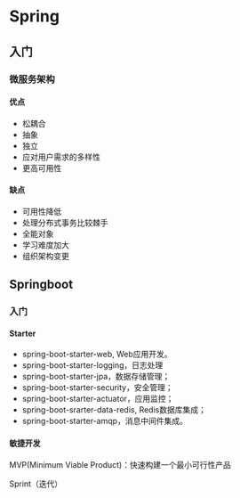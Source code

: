 # Spring

## 入门

### 微服务架构

#### 优点

- 松耦合
- 抽象
- 独立
- 应对用户需求的多样性
- 更高可用性



#### 缺点

- 可用性降低
- 处理分布式事务比较棘手
- 全能对象
- 学习难度加大
- 组织架构变更



## Springboot 

### 入门

#### Starter

- spring-boot-starter-web, Web应用开发。
- spring-boot-starter-logging，日志处理
- spring-boot-starter-jpa，数据存储管理；
- spring-boot-starter-security，安全管理；
- spring-boot-starter-actuator，应用监控；
- spring-boot-srarter-data-redis, Redis数据库集成；
- spring-boot-starter-amqp，消息中间件集成。

#### 敏捷开发

MVP(Minimum Viable Product)：快速构建一个最小可行性产品

Sprint（迭代）

